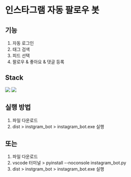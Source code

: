 # 인스타그램 자동 팔로우 봇
## 기능
1. 자동 로그인
2. 태그 검색
3. 피드 선택
4. 팔로우 & 좋아요 & 댓글 등록

## Stack
<img src="https://img.shields.io/badge/Selenium-43B02A?style=for-the-badge&logo=selenium&logoColor=white"> <img src="https://img.shields.io/badge/Python-3776AB?style=for-the-badge&logo=python&logoColor=white">

## 실행 방법
1. 파일 다운로드
2. dist > instgram_bot > instagram_bot.exe 실행
   
## 또는
1. 파일 다운로드
2. vscode 터미널 > pyinstall --noconsole instagram_bot.py
3. dist > instgram_bot > instagram_bot.exe 실행
